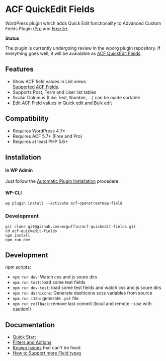 ACF QuickEdit Fields
====================

WordPress plugin which adds Quick Edit functionality to Advanced Custom Fields Plugin ([Pro](http://www.advancedcustomfields.com/pro/) and [Free 5+](https://wordpress.org/plugins/advanced-custom-fields/).

**Status**

The plugin is currently undergoing review in the wporg plugin repository. If everything goes well, it will be avaialable as [ACF QuickEdit Fields](https://wordpress.org/plugins/acf-quickedit-fields).

Features
--------
 - Show ACF field values in List views  
   [Supported ACF Fields](https://github.com/mcguffin/acf-quickedit-fields/wiki/Feature-Support-Matrix#supported-acf-fields).
 - Supports Post, Term and User list tables
 - Scalar Columns (Like Text, Number, ...) can be made sortable
 - Edit ACF Field values in Quick edit and Bulk edit

Compatibility
-------------
 - Requires WordPress 4.7+
 - Requires ACF 5.7+ (Free and Pro)
 - Requires at least PHP 5.6+


Installation
------------

#### In WP Admin
Just follow the [Automatic Plugin Installation](https://wordpress.org/support/article/managing-plugins/#automatic-plugin-installation) procedere.

#### WP-CLI
```shell
wp plugin install --activate acf-openstreetmap-field
```

### Development
```shell
git clone git@github.com:mcguffin/acf-quickedit-fields.git
cd acf-quickedit-fields
npm install
npm run dev
```

Development
-----------
npm scripts:
 - `npm run dev`: Watch css and js soure dirs
 - `npm run test`: load some test fields
 - `npm run dev-test`: load some test fields and watch css and js soure dirs
 - `npm run dashicons`: Generate dashicons scss variables from source
 - `npm run i18n`: generate `.pot` file
 - `npm run rollback`: remove last commit (local and remote  – use with caution!)


Documentation
-------------

 - [Quick Start](https://github.com/mcguffin/acf-quickedit-fields/wiki)
 - [Filters and Actions](https://github.com/mcguffin/acf-quickedit-fields/wiki/Plugin-Filters)
 - [Known Issues](https://github.com/mcguffin/acf-quickedit-fields/wiki/Known-Issues) that can't be fixed
 - [How to Support more Field types](https://github.com/mcguffin/acf-quickedit-fields/wiki/Tutorial:-Custom-Field-Integration)
